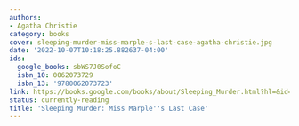 ```yaml
---
authors:
- Agatha Christie
category: books
cover: sleeping-murder-miss-marple-s-last-case-agatha-christie.jpg
date: '2022-10-07T10:18:25.882637-04:00'
ids:
  google_books: sbWS7J0SofoC
  isbn_10: 0062073729
  isbn_13: '9780062073723'
link: https://books.google.com/books/about/Sleeping_Murder.html?hl=&id=sbWS7J0SofoC
status: currently-reading
title: 'Sleeping Murder: Miss Marple''s Last Case'
---
```

